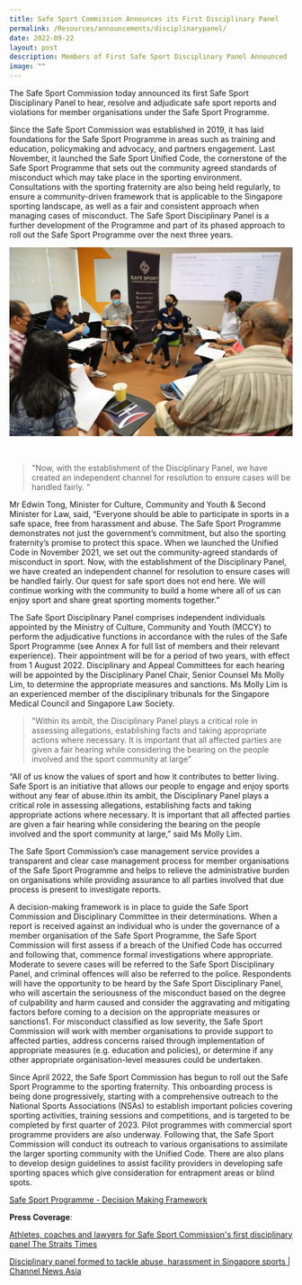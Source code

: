 ```yaml
---
title: Safe Sport Commission Announces its First Disciplinary Panel
permalink: /Resources/announcements/disciplinarypanel/
date: 2022-09-22
layout: post
description: Members of First Safe Sport Disciplinary Panel Announced
image: ""
---
```

The Safe Sport Commission today announced its first Safe Sport Disciplinary Panel to hear, resolve and adjudicate safe sport reports and violations for member organisations under the Safe Sport Programme.

Since the Safe Sport Commission was established in 2019, it has laid foundations for the Safe Sport Programme in areas such as training and education, policymaking and advocacy, and partners engagement. Last November, it launched the Safe Sport Unified Code, the cornerstone of the Safe Sport Programme that sets out the community agreed standards of misconduct which may take place in the sporting environment. Consultations with the sporting fraternity are also being held regularly, to ensure a community-driven framework that is applicable to the Singapore sporting landscape, as well as a fair and consistent approach when managing cases of misconduct. The Safe Sport Disciplinary Panel is a further development of the Programme and part of its phased approach to roll out the Safe Sport Programme over the next three years.

![Disciplinary Panel Training](/images/DisciplinaryPanel.jpg)

<br>

> "Now, with the establishment of the Disciplinary Panel, we have created an independent channel for resolution to ensure cases will be handled fairly. ”

Mr Edwin Tong, Minister for Culture, Community and Youth & Second Minister for Law, said, “Everyone should be able to participate in sports in a safe space, free from harassment and abuse. The Safe Sport Programme demonstrates not just the government’s commitment, but also the sporting fraternity’s promise to protect this space. When we launched the Unified Code in November 2021, we set out the community-agreed standards of misconduct in sport.  Now, with the establishment of the Disciplinary Panel, we have created an independent channel for resolution to ensure cases will be handled fairly. Our quest for safe sport does not end here. We will continue working with the community to build a home where all of us can enjoy sport and share great sporting moments together.”


The Safe Sport Disciplinary Panel comprises independent individuals appointed by the Ministry of Culture, Community and Youth (MCCY) to perform the adjudicative functions in accordance with the rules of the Safe Sport Programme (see Annex A for full list of members and their relevant experience). Their appointment will be for a period of two years, with effect from 1 August 2022. Disciplinary and Appeal Committees for each hearing will be appointed by the Disciplinary Panel Chair, Senior Counsel Ms Molly Lim, to determine the appropriate measures and sanctions. Ms Molly Lim is an experienced member of the disciplinary tribunals for the Singapore Medical Council and Singapore Law Society.



> "Within its ambit, the Disciplinary Panel plays a critical role in assessing allegations, establishing facts and taking appropriate actions where necessary. It is important that all affected parties are given a fair hearing while considering the bearing on the people involved and the sport community at large” 


“All of us know the values of sport and how it contributes to better living. Safe Sport is an initiative that allows our people to engage and enjoy sports without any fear of abuse.ithin its ambit, the Disciplinary Panel plays a critical role in assessing allegations, establishing facts and taking appropriate actions where necessary. It is important that all affected parties are given a fair hearing while considering the bearing on the people involved and the sport community at large,” said Ms Molly Lim.

The Safe Sport Commission’s case management service provides a transparent and clear case management process for member organisations of the Safe Sport Programme and helps to relieve the administrative burden on organisations while providing assurance to all parties involved that due process is present to investigate reports.

A decision-making framework is in place to guide the Safe Sport Commission and Disciplinary Committee in their determinations. When a report is received against an individual who is under the governance of a member organisation of the Safe Sport Programme, the Safe Sport Commission will first assess if a breach of the Unified Code has occurred and following that, commence formal investigations where appropriate. Moderate to severe cases will be referred to the Safe Sport Disciplinary Panel, and criminal offences will also be referred to the police. Respondents will have the opportunity to be heard by the Safe Sport Disciplinary Panel, who will ascertain the seriousness of the misconduct based on the degree of culpability and harm caused and consider the aggravating and mitigating factors before coming to a decision on the appropriate measures or sanctions1. For misconduct classified as low severity, the Safe Sport Commission will work with member organisations to provide support to affected parties, address concerns raised through implementation of appropriate measures (e.g. education and policies), or determine if any other appropriate organisation-level measures could be undertaken.

Since April 2022, the Safe Sport Commission has begun to roll out the Safe Sport Programme to the sporting fraternity. This onboarding process is being done progressively, starting with a comprehensive outreach to the National Sports Associations (NSAs) to establish important policies covering sporting activities, training sessions and competitions, and is targeted to be completed by first quarter of 2023. Pilot programmes with commercial sport programme providers are also underway. Following that, the Safe Sport Commission will conduct its outreach to various organisations to assimilate the larger sporting community with the Unified Code. There are also plans to develop design guidelines to assist facility providers in developing safe sporting spaces which give consideration for entrapment areas or blind spots.


[Safe Sport Programme - Decision Making Framework](/files/Decision%20Making%20Framework%20from%20Safe%20Sport%20Programme%20Handbook.pdf)

**Press Coverage**:

[Athletes, coaches and lawyers for Safe Sport Commission's first disciplinary panel The Straits Times](https://www.straitstimes.com/sport/athletes-coaches-and-lawyers-for-safe-sport-commissions-first-disciplinary-panel) 

[Disciplinary panel formed to tackle abuse, harassment in Singapore sports | Channel News Asia](https://www.channelnewsasia.com/watch/disciplinary-panel-formed-tackle-abuse-harassment-singapore-sports-video-2929901)